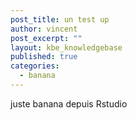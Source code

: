```yaml
---
post_title: un test up
author: vincent
post_excerpt: ""
layout: kbe_knowledgebase
published: true
categories:
  - banana
---
```

juste banana depuis Rstudio